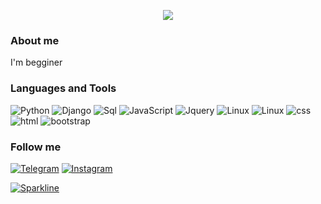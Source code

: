 <p align="center">
	<img src="https://99px.ru/sstorage/56/2014/01/image_562301141215305823451.gif">
</p>

### About me
I'm begginer 

### Languages and Tools 
![Python](https://img.shields.io/badge/Python-14354C?style=for-the-badge&logo=python&logoColor=white)
![Django](https://img.shields.io/badge/Django-092E20?style=for-the-badge&logo=django&logoColor=white)
![Sql](https://img.shields.io/badge/-Sql-090909?style=for-the-badge&logo=mysql&logoColor=006488)
![JavaScript](https://img.shields.io/badge/-JavaScript-090909?style=for-the-badge&logo=JavaScript&logoColor=F9D54D)
![Jquery](https://img.shields.io/badge/jQuery-0769AD?style=for-the-badge&logo=jquery&logoColor=white)
![Linux](https://img.shields.io/badge/-Linux-090909?style=for-the-badge&logo=Linux&logoColor=FFFFFF)
![Linux](https://img.shields.io/badge/-css/html-090909?style=for-the-badge)
![css](https://img.shields.io/badge/CSS3-1572B6?style=for-the-badge&logo=css3&logoColor=white)
![html](https://img.shields.io/badge/HTML5-E34F26?style=for-the-badge&logo=html5&logoColor=white)
![bootstrap](https://img.shields.io/badge/Bootstrap-563D7C?style=for-the-badge&logo=bootstrap&logoColor=white)
### Follow me
[![Telegram](https://img.shields.io/badge/-Telegram-090909?style=for-the-badge&logo=telegram&logoColor=27A0D9)](https://t.me/lunrrr)
[![Instagram](https://img.shields.io/badge/-Instagram-090909?style=for-the-badge&logo=instagram&logoColor=B4068E)](https://www.instagram.com/pr1vet_medved/)

[![Sparkline](https://stars.medv.io/Naereen/badges.svg)](https://stars.medv.io/Naereen/badges)